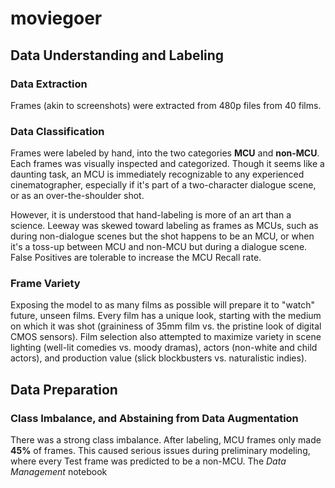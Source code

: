 # moviegoer

## Data Understanding and Labeling
### Data Extraction
Frames (akin to screenshots) were extracted from 480p files from 40 films.

### Data Classification
Frames were labeled by hand, into the two categories **MCU** and **non-MCU**. Each frames was visually inspected and categorized. Though it seems like a daunting task, an MCU is immediately recognizable to any experienced cinematographer, especially if it's part of a two-character dialogue scene, or as an over-the-shoulder shot.

However, it is understood that hand-labeling is more of an art than a science. Leeway was skewed toward labeling as frames as MCUs, such as during non-dialogue scenes but the shot happens to be an MCU, or when it's a toss-up between MCU and non-MCU but during a dialogue scene. False Positives are tolerable to increase the MCU Recall rate.

### Frame Variety
Exposing the model to as many films as possible will prepare it to "watch" future, unseen films. Every film has a unique look, starting with the medium on which it was shot (graininess of 35mm film vs. the pristine look of digital CMOS sensors). Film selection also attempted to maximize variety in scene lighting (well-lit comedies vs. moody dramas), actors (non-white and child actors), and production value (slick blockbusters vs. naturalistic indies).

## Data Preparation
### Class Imbalance, and Abstaining from Data Augmentation
There was a strong class imbalance. After labeling, MCU frames only made **45%** of frames. This caused serious issues during preliminary modeling, where every Test frame was predicted to be a non-MCU. The *Data Management* notebook 
